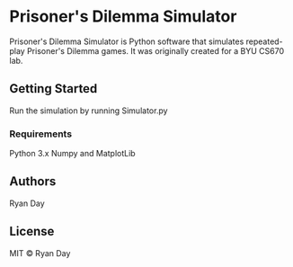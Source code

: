 # Prisoner's Dilemma Simulator

Prisoner's Dilemma Simulator is Python software that simulates repeated-play Prisoner's Dilemma games. It was originally created for a BYU CS670 lab.

## Getting Started

Run the simulation by running Simulator.py 

### Requirements

Python 3.x
Numpy and MatplotLib

## Authors

Ryan Day

## License

MIT © Ryan Day
